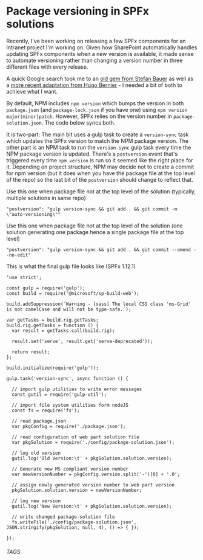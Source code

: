 # Package versioning in SPFx solutions

Recently, I've been working on releasing a few SPFx components for an Intranet project I'm working on. Given how SharePoint automatically handles updating SPFx components when a new version is available, it made sense to automate versioning rather than changing a version number in three different files with every release.

A quick Google search took me to an [old gem from Stefan Bauer](https://n8d.at/how-to-version-new-sharepoint-framework-projects/) as well as a [more recent adaptation from Hugo Bernier](https://tahoeninjas.blog/2020/03/30/display-the-solution-version-in-your-web-part/) - I needed a bit of both to achieve what I want.

By default, NPM includes `npm version` which bumps the version in both `package.json` (and `package-lock.json` if you have one) using `npm version major|minor|patch`. However, SPFx relies on the version number in `package-solution.json`. The code below syncs both.

It is two-part: The main bit uses a gulp task to create a `version-sync` task which updates the SPFx version to match the NPM package version. The other part is an NPM task to run the `version-sync` gulp task every time the NPM package version is updated. There's a `postversion` event that's triggered every time `npm version` is run so it seemed like the right place for it. Depending on project structure, NPM may decide not to create a commit for npm version (but it does when you have the package file at the top level of the repo) so the last bit of the `postversion` should change to reflect that.

Use this one when package file not at the top level of the solution (typically, multiple solutions in same repo)

```
"postversion": "gulp version-sync && git add . && git commit -m \"auto-versioning\""

```

Use this one when package file not at the top level of the solution (one solution generating one package hence a single package file at the top level)

```
"postversion": "gulp version-sync && git add . && git commit --amend --no-edit"
```

This is what the final gulp file looks like (SPFx 1.12.1)

```
'use strict';

const gulp = require('gulp');
const build = require('@microsoft/sp-build-web');

build.addSuppression(`Warning - [sass] The local CSS class 'ms-Grid' is not camelCase and will not be type-safe.`);

var getTasks = build.rig.getTasks;
build.rig.getTasks = function () {
  var result = getTasks.call(build.rig);

  result.set('serve', result.get('serve-deprecated'));

  return result;
};

build.initialize(require('gulp'));

gulp.task('version-sync', async function () {

  // import gulp utilities to write error messages
  const gutil = require('gulp-util');

  // import file system utilities form nodeJS
  const fs = require('fs');

  // read package.json
  var pkgConfig = require('./package.json');

  // read configuration of web part solution file
  var pkgSolution = require('./config/package-solution.json');

  // log old version
  gutil.log('Old Version:\t' + pkgSolution.solution.version);

  // Generate new MS compliant version number
  var newVersionNumber = pkgConfig.version.split('-')[0] + '.0';

  // assign newly generated version number to web part version
  pkgSolution.solution.version = newVersionNumber;

  // log new version
  gutil.log('New Version:\t' + pkgSolution.solution.version);

  // write changed package-solution file
  fs.writeFile('./config/package-solution.json', JSON.stringify(pkgSolution, null, 4), () => { });

});
```

###### TAGS

<Gulp> <NPM> <Version> <SPFx>
